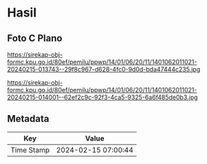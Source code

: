 # Hasil

## Foto C Plano

https://sirekap-obj-formc.kpu.go.id/80ef/pemilu/ppwp/14/01/06/20/11/1401062011021-20240215-013743--29f8c967-d628-4fc0-9d0d-bda47444c235.jpg

https://sirekap-obj-formc.kpu.go.id/80ef/pemilu/ppwp/14/01/06/20/11/1401062011021-20240215-014001--62ef2c9c-92f3-4ca5-9325-6a6f485de0b3.jpg


## Metadata

| Key        | Value               |
| ---------- | ------------------- |
| Time Stamp | 2024-02-15 07:00:44 |




